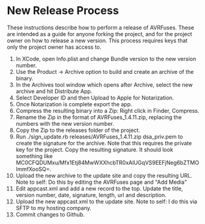 # New Release Process

These instructions describe how to perform a release of AVRFuses. These are intended as a guide for anyone forking
the project, and for the project owner on how to release a new version. This process requires keys that only
the project owner has access to.

1. In XCode, open Info.plist and change Bundle version to the new version number.
2. Use the Product -> Archive option to build and create an archive of the binary.
3. In the Archives tool window which opens after Archive, select the new archive and hit Distribute App.
4. Select Developer ID and then Upload to Apple for Notarization.
4. Once Notarization is complete export the app.
5. Compress the resulting binary into a Zip: Right click in Finder, Compress.
6. Rename the Zip in the format of AVRFuses_1.4.11.zip, replacing the numbers with the new version number.
7. Copy the Zip to the releases folder of the project.
8. Run ./sign_update.rb releases/AVRFuses_1.4.11.zip dsa_priv.pem to create the signature for the archive. Note that this
    requires the private key for the project. Copy the resulting signature. It should look something like
    MC0CFQDUMxu/Mfx1Etj84MwWXXhcbTR0xAIUGqVS9EEFjNeg6bZTMOlmmfXooSQ=.
9. Upload the new archive to the update site and copy the resulting URL.
	Note to self: Do this by editing the AVRFuses page and "Add Media"
10. Edit appcast.xml and add a new <item> record to the top. Update the title, version number, date, signature, length, url 
	and description.
11. Upload the new appcast.xml to the update site.
	Note to self: I do this via SFTP to my hosting company.
12. Commit changes to Github.
